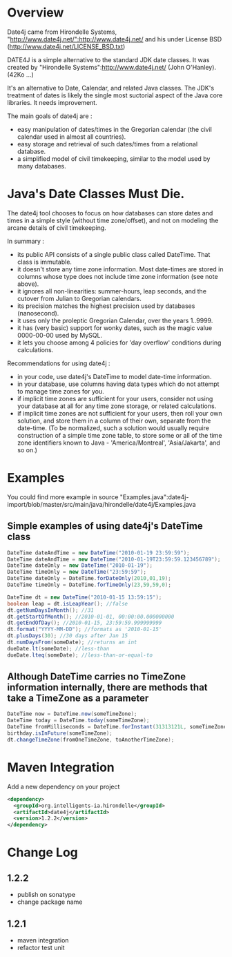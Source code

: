 Overview
========

Date4j came from Hirondelle Systems, "http://www.date4j.net/":http://www.date4j.net/ and his under License BSD (http://www.date4j.net/LICENSE_BSD.txt)

DATE4J is a simple alternative to the standard JDK date classes. It was created by "Hirondelle Systems":http://www.date4j.net/
(John O'Hanley). (42Ko ...)

It's an alternative to Date, Calendar, and related Java classes. The JDK's treatment of dates is likely the single most suctorial aspect of the Java core libraries. It needs improvement.

The main goals of date4j are :
* easy manipulation of dates/times in the Gregorian calendar (the civil calendar used in almost all countries).
* easy storage and retrieval of such dates/times from a relational database.
* a simplified model of civil timekeeping, similar to the model used by many databases.


Java's Date Classes Must Die.
=============================

The date4j tool chooses to focus on how databases can store dates and times in a simple style (without time zone/offset), and not on modeling the arcane details of civil timekeeping.

In summary :
* its public API consists of a single public class called DateTime. That class is immutable.
* it doesn't store any time zone information. Most date-times are stored in columns whose type does not include time zone information (see note above).
* it ignores all non-linearities: summer-hours, leap seconds, and the cutover from Julian to Gregorian calendars.
* its precision matches the highest precision used by databases (nanosecond).
* it uses only the proleptic Gregorian Calendar, over the years 1..9999.
* it has (very basic) support for wonky dates, such as the magic value 0000-00-00 used by MySQL.
* it lets you choose among 4 policies for 'day overflow' conditions during calculations.


Recommendations for using date4j :
* in your code, use date4j's DateTime to model date-time information.
* in your database, use columns having data types which do not attempt to manage time zones for you.
* if implicit time zones are sufficient for your users, consider not using your database at all for any time zone storage, or related calculations.
* if implicit time zones are not sufficient for your users, then roll your own solution, and store them in a column of their own, separate from the date-time. (To be normalized, such a solution would usually require construction of a simple time zone table, to store some or all of the time zone identifiers known to Java - 'America/Montreal', 'Asia/Jakarta', and so on.)

Examples
========

You could find more example in source "Examples.java":date4j-import/blob/master/src/main/java/hirondelle/date4j/Examples.java

Simple examples of using date4j's DateTime class
------------------------------------------------


``` java
DateTime dateAndTime = new DateTime("2010-01-19 23:59:59");
DateTime dateAndTime = new DateTime("2010-01-19T23:59:59.123456789");
DateTime dateOnly = new DateTime("2010-01-19");
DateTime timeOnly = new DateTime("23:59:59");
DateTime dateOnly = DateTime.forDateOnly(2010,01,19);
DateTime timeOnly = DateTime.forTimeOnly(23,59,59,0);

DateTime dt = new DateTime("2010-01-15 13:59:15");
boolean leap = dt.isLeapYear(); //false
dt.getNumDaysInMonth(); //31
dt.getStartOfMonth(); //2010-01-01, 00:00:00.000000000
dt.getEndOfDay(); //2010-01-15, 23:59:59.999999999
dt.format("YYYY-MM-DD"); //formats as '2010-01-15'
dt.plusDays(30); //30 days after Jan 15
dt.numDaysFrom(someDate); //returns an int
dueDate.lt(someDate); //less-than
dueDate.lteq(someDate); //less-than-or-equal-to
```

Although DateTime carries no TimeZone information internally, there are methods that take a TimeZone as a parameter
-------------------------------------------------------------------------------------------------------------------

``` java
DateTime now = DateTime.now(someTimeZone);
DateTime today = DateTime.today(someTimeZone);
DateTime fromMilliseconds = DateTime.forInstant(31313121L, someTimeZone);
birthday.isInFuture(someTimeZone);
dt.changeTimeZone(fromOneTimeZone, toAnotherTimeZone);
```


Maven Integration
======================

Add a new dependency on your project

``` xml
<dependency>
  <groupId>org.intelligents-ia.hirondelle</groupId>
  <artifactId>date4j</artifactId>
  <version>1.2.2</version>
</dependency>
```



Change Log
==========


1.2.2
-----

* publish on sonatype
* change package name

1.2.1
-----

* maven integration
* refactor test unit
